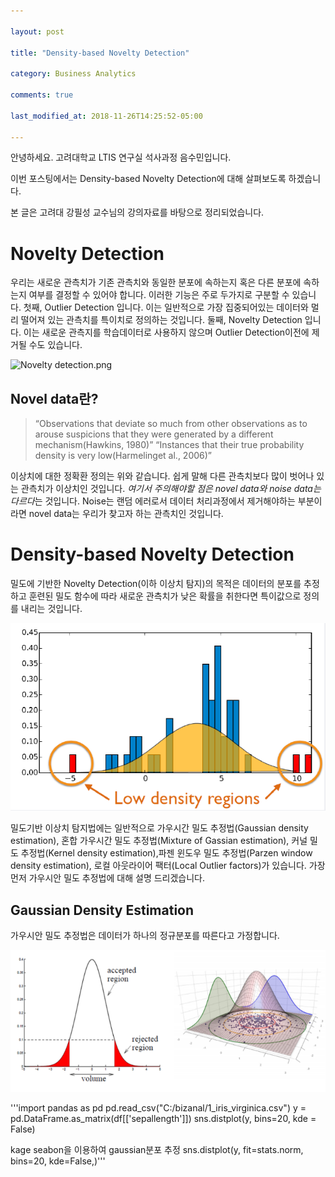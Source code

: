 ```yaml
---

layout: post

title: "Density-based Novelty Detection"

category: Business Analytics

comments: true

last_modified_at: 2018-11-26T14:25:52-05:00

---
```


안녕하세요. 고려대학교 LTIS 연구실 석사과정 음수민입니다.  

이번 포스팅에서는 Density-based Novelty Detection에 대해 살펴보도록 하겠습니다.  

본 글은 고려대 강필성 교수님의 강의자료를 바탕으로 정리되었습니다.  


  
# Novelty Detection  
  
우리는 새로운 관측치가 기존 관측치와 동일한 분포에 속하는지 혹은 다른 분포에 속하는지 여부를 결정할 수 있어야 합니다.
이러한 기능은 주로 두가지로 구분할 수 있습니다. 첫째, Outlier Detection 입니다. 이는 일반적으로 가장 집중되어있는 데이터와 멀리 떨어져 있는 관측치를 특이치로 정의하는 것입니다. 
둘째, Novelty Detection 입니다. 이는 새로운 관측지를 학습데이터로 사용하지 않으며 Outlier Detection이전에 제거될 수도 있습니다.    

 ![Novelty detection.png](https://scikit-learn.org/stable/_images/sphx_glr_plot_oneclass_0011.png)  
 
## Novel data란?

>“Observations that deviate so much from other observations as to arouse suspicions that they were generated by a different mechanism(Hawkins, 1980)” “Instances that their true probability density is very low(Harmelinget al., 2006)”

이상치에 대한 정확환 정의는 위와 같습니다. 쉽게 말해 다른 관측치보다 많이 벗어나 있는 관측치가 이상치인 것입니다. *여기서 주의해야할 점은 novel data와 noise data는 다르다*는 것입니다. Noise는 랜덤 에러로서 데이터 처리과정에서 제거해야하는 부분이라면 novel data는 우리가 찾고자 하는 관측치인 것입니다.   
 

# Density-based Novelty Detection 

밀도에 기반한 Novelty Detection(이하 이상치 탐지)의 목적은 데이터의 분포를 추정하고 훈련된 밀도 함수에 따라 새로운 관측치가 낮은 확률을 취한다면 특이값으로 정의를 내리는 것입니다. 

 ![Low density region](https://github.com/Soomin-Eum/Soomin-Eum.github.io/blob/master/images/1.PNG)  


밀도기반 이상치 탐지법에는 일반적으로 가우시간 밀도 추정법(Gaussian density estimation), 혼합 가우시간 밀도 추정법(Mixture of Gassian estimation), 커널 밀도 추정법(Kernel density estimation),파젠 윈도우 밀도 추정법(Parzen window density estimation), 로컬 아웃라이어 팩터(Local Outlier factors)가 있습니다. 가장 먼저 가우시안 밀도 추정법에 대해 설명 드리겠습니다.  

## Gaussian Density Estimation

가우시안 밀도 추정법은 데이터가 하나의 정규분포를 따른다고 가정합니다. 

![Gaussian Density Estimation](https://github.com/Soomin-Eum/Soomin-Eum.github.io/blob/master/images/2.PNG?raw=true)  


'''import pandas as pd
pd.read_csv("C:/bizanal/1_iris_virginica.csv")
y = pd.DataFrame.as_matrix(df[['sepallength']])
sns.distplot(y, bins=20, kde = False)

kage seabon을 이용하여 gaussian분포 추정
sns.distplot(y, fit=stats.norm, bins=20, kde=False,)'''
